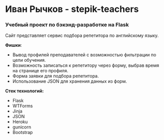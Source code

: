 # Иван Рычков - stepik-teachers
### Учебный проект по бэкэнд-разработке на Flask

Сайт представляет сервис подбора репетитора по английскому языку.

**Фишки**:
- Вывод профилей преподавателей с возможностью фильтрации по цели обучения.
- Возможность записаться к репетитору через форму, выбрав время на странице его профиля.
- Форма заявки для подбора репетитора.
- Использование JSON для хранения данных из форм.

**Стек технологий:**
- Flask
- WTForms
- Jinja
- JSON
- Heroku
- gunicorn
- Bootstrap
